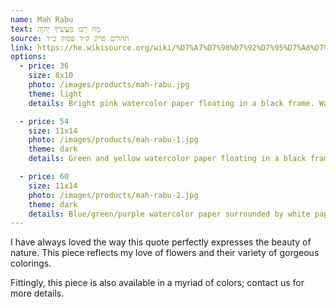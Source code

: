 ```yaml
---
name: Mah Rabu
text: מָה רַבּוּ מַעֲשֶׂיךָ יְהוָה
source: תהלים פרק ק״ד פסוק כ״ד
link: https://he.wikisource.org/wiki/%D7%A7%D7%98%D7%92%D7%95%D7%A8%D7%99%D7%94:%D7%AA%D7%94%D7%9C%D7%99%D7%9D_%D7%A7%D7%93_%D7%9B%D7%93
options:
  - price: 36
    size: 8x10
    photo: /images/products/mah-rabu.jpg
    theme: light
    details: Bright pink watercolor paper floating in a black frame. Wall mount.

  - price: 54
    size: 11x14 
    photo: /images/products/mah-rabu-1.jpg
    theme: dark
    details: Green and yellow watercolor paper floating in a black frame. Wall mount.

  - price: 60
    size: 11x14 
    photo: /images/products/mah-rabu-2.jpg
    theme: dark
    details: Blue/green/purple watercolor paper surrounded by white paper, floating in a black frame. Wall mount.
---
```


I have always loved the way this quote perfectly expresses the beauty of nature. This piece reflects my love of flowers and their variety of gorgeous colorings.

Fittingly, this piece is also available in a myriad of colors; contact us for more details.